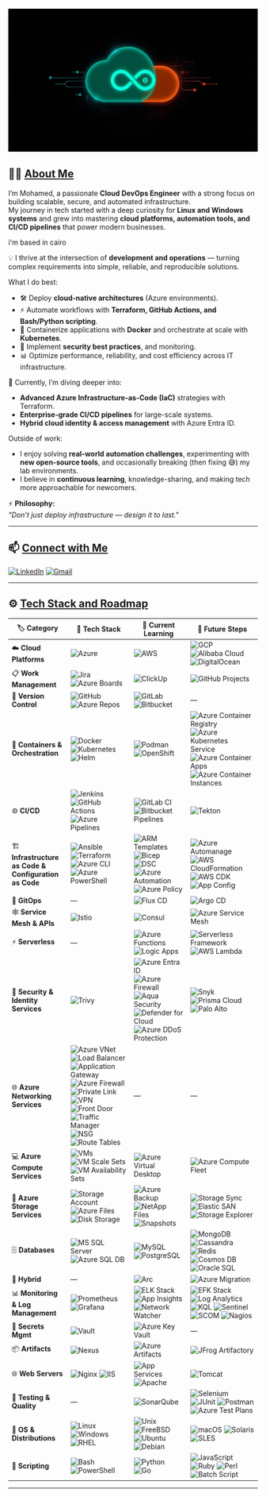 <!-- markdownlint-disable-next-line MD041 -->
![Banner](./blob/main/assets/images/banner.png)

<!-- markdownlint-disable-next-line MD033 -->
## 👨‍💻 <ins>About Me</ins>

I’m Mohamed, a passionate **Cloud DevOps Engineer** with a strong focus on building scalable, secure, and automated infrastructure.  
My journey in tech started with a deep curiosity for **Linux and Windows systems** and grew into mastering **cloud platforms, automation tools, and CI/CD pipelines** that power modern businesses.  

i'm based in cairo

💡 I thrive at the intersection of **development and operations** — turning complex requirements into simple, reliable, and reproducible solutions.  

What I do best:

- 🛠️ Deploy **cloud-native architectures** (Azure environments).  
- ⚡ Automate workflows with **Terraform, GitHub Actions, and Bash/Python scripting**.  
- 🐳 Containerize applications with **Docker** and orchestrate at scale with **Kubernetes**.  
- 🔐 Implement **security best practices**, and monitoring.
- 📊 Optimize performance, reliability, and cost efficiency across IT infrastructure.  

🌱 Currently, I’m diving deeper into:

- **Advanced Azure Infrastructure-as-Code (IaC)** strategies with Terraform.  
- **Enterprise-grade CI/CD pipelines** for large-scale systems.  
- **Hybrid cloud identity & access management** with Azure Entra ID.  

Outside of work:

- I enjoy solving **real-world automation challenges**, experimenting with **new open-source tools**, and occasionally breaking (then fixing 😅) my lab environments.  
- I believe in **continuous learning**, knowledge-sharing, and making tech more approachable for newcomers.  

⚡ **Philosophy:**  
_"Don’t just deploy infrastructure — design it to last."_  

---
<!-- markdownlint-disable-next-line MD033 -->
## 📫 <ins>Connect with Me</ins>

[![LinkedIn](https://img.shields.io/badge/LinkedIn-blue?logo=linkedin&logoColor=white)](www.linkedin.com/in/mohamedtarek1999) [![Gmail](https://img.shields.io/badge/Gmail-D14836?style=flat&logo=gmail&logoColor=white)](mailto:mohamed.tarek.osman1999@gmail.com)

---
<!-- markdownlint-disable-next-line MD033 -->
## ⚙️ <ins>Tech Stack and Roadmap</ins>

| 🏷️ Category | 🚀 Tech Stack | 📖 Current Learning | 🎯 Future Steps |
|-------------|---------------|---------------------|-----------------|
| ☁️ **Cloud Platforms** | ![Azure](https://img.shields.io/badge/Azure-0078D4?style=for-the-badge&logo=microsoft-azure&logoColor=white) | ![AWS](https://img.shields.io/badge/AWS-232F3E?style=for-the-badge&logo=amazon-aws&logoColor=white) | ![GCP](https://img.shields.io/badge/GCP-4285F4?style=for-the-badge&logo=google-cloud&logoColor=white) ![Alibaba Cloud](https://img.shields.io/badge/Alibaba_Cloud-FF6A00?style=for-the-badge&logo=alibaba-cloud&logoColor=white) ![DigitalOcean](https://img.shields.io/badge/DigitalOcean-0080FF?style=for-the-badge&logo=digitalocean&logoColor=white) |
| 📋 **Work Management** | ![Jira](https://img.shields.io/badge/Jira-0052CC?style=for-the-badge&logo=jira&logoColor=white) ![Azure Boards](https://img.shields.io/badge/Azure_Boards-0078D7?style=for-the-badge&logo=azure-devops&logoColor=white) | ![ClickUp](https://img.shields.io/badge/ClickUp-7B68EE?style=for-the-badge&logo=clickup&logoColor=white) | ![GitHub Projects](https://img.shields.io/badge/GitHub_Projects-181717?style=for-the-badge&logo=github&logoColor=white) |
| 🔀 **Version Control** | ![GitHub](https://img.shields.io/badge/GitHub-181717?style=for-the-badge&logo=github&logoColor=white) ![Azure Repos](https://img.shields.io/badge/Azure_Repos-0078D7?style=for-the-badge&logo=azure-devops&logoColor=white) | ![GitLab](https://img.shields.io/badge/GitLab-FC6D26?style=for-the-badge&logo=gitlab&logoColor=white) ![Bitbucket](https://img.shields.io/badge/Bitbucket-0052CC?style=for-the-badge&logo=bitbucket&logoColor=white) | — |
| 🐳 **Containers & Orchestration** | ![Docker](https://img.shields.io/badge/Docker-2496ED?style=for-the-badge&logo=docker&logoColor=white) ![Kubernetes](https://img.shields.io/badge/Kubernetes-326CE5?style=for-the-badge&logo=kubernetes&logoColor=white) ![Helm](https://img.shields.io/badge/Helm-0F1689?style=for-the-badge&logo=helm&logoColor=white) | ![Podman](https://img.shields.io/badge/Podman-892CA0?style=for-the-badge&logo=podman&logoColor=white) ![OpenShift](https://img.shields.io/badge/OpenShift-EE0000?style=for-the-badge&logo=redhatopenshift&logoColor=white) | ![Azure Container Registry](https://img.shields.io/badge/ACR-0078D7?style=for-the-badge&logo=microsoftazure&logoColor=white) ![Azure Kubernetes Service](https://img.shields.io/badge/AKS-0078D7?style=for-the-badge&logo=microsoftazure&logoColor=white) ![Azure Container Apps](https://img.shields.io/badge/ACA-0078D7?style=for-the-badge&logo=microsoftazure&logoColor=white) ![Azure Container Instances](https://img.shields.io/badge/ACI-0078D7?style=for-the-badge&logo=microsoftazure&logoColor=white) |
| ⚙️ **CI/CD** | ![Jenkins](https://img.shields.io/badge/Jenkins-D24939?style=for-the-badge&logo=jenkins&logoColor=white) ![GitHub Actions](https://img.shields.io/badge/GitHub_Actions-2088FF?style=for-the-badge&logo=github-actions&logoColor=white) ![Azure Pipelines](https://img.shields.io/badge/Azure_Pipelines-2560E0?style=for-the-badge&logo=azure-devops&logoColor=white) | ![GitLab CI](https://img.shields.io/badge/GitLab_CI-FCA121?style=for-the-badge&logo=gitlab&logoColor=white) ![Bitbucket Pipelines](https://img.shields.io/badge/Bitbucket_Pipelines-0052CC?style=for-the-badge&logo=bitbucket&logoColor=white) | ![Tekton](https://img.shields.io/badge/Tekton-FB4F14?style=for-the-badge&logo=tekton&logoColor=white) |
| 🏗️ **Infrastructure as Code & Configuration as Code** | ![Ansible](https://img.shields.io/badge/Ansible-EE0000?style=for-the-badge&logo=ansible&logoColor=white) ![Terraform](https://img.shields.io/badge/Terraform-844FBA?style=for-the-badge&logo=terraform&logoColor=white) ![Azure CLI](https://img.shields.io/badge/Azure_CLI-0078D7?style=for-the-badge&logo=azure-cli&logoColor=white) ![Azure PowerShell](https://img.shields.io/badge/Azure_PowerShell-5391FE?style=for-the-badge&logo=powershell&logoColor=white) | ![ARM Templates](https://img.shields.io/badge/ARM_Templates-0078D7?style=for-the-badge&logo=microsoftazure&logoColor=white) ![Bicep](https://img.shields.io/badge/Bicep-0078D7?style=for-the-badge&logo=microsoftazure&logoColor=white) ![DSC](https://img.shields.io/badge/Microsoft_DSC-0078D4?style=for-the-badge&logo=powershell&logoColor=white) ![Azure Automation](https://img.shields.io/badge/Azure_Automation-0078D4?style=for-the-badge&logo=microsoft-azure&logoColor=white) ![Azure Policy](https://img.shields.io/badge/Azure_Policy-0078D4?style=for-the-badge&logo=microsoft-azure&logoColor=white) | ![Azure Automanage](https://img.shields.io/badge/Azure_Automanage-0078D4?style=for-the-badge&logo=microsoft-azure&logoColor=white) ![AWS CloudFormation](https://img.shields.io/badge/AWS_CloudFormation-232F3E?style=for-the-badge&logo=amazonaws&logoColor=white) ![AWS CDK](https://img.shields.io/badge/AWS_CDK-232F3E?style=for-the-badge&logo=amazonaws&logoColor=white) ![App Config](https://img.shields.io/badge/Azure_App_Config-0078D7?style=for-the-badge&logo=microsoftazure&logoColor=white) |
| 🔄 **GitOps** | — | ![Flux CD](https://img.shields.io/badge/Flux_CD-623CE4?style=for-the-badge&logo=fluxcd&logoColor=white) | ![Argo CD](https://img.shields.io/badge/Argo_CD-000000?style=for-the-badge&logo=argocd&logoColor=white) |
| 🕸️ **Service Mesh & APIs** | ![Istio](https://img.shields.io/badge/Istio-466BB0?style=for-the-badge&logo=istio&logoColor=white) | ![Consul](https://img.shields.io/badge/Consul-6A63A1?style=for-the-badge&logo=consul&logoColor=white) | ![Azure Service Mesh](https://img.shields.io/badge/Azure_Service_Mesh-0078D4?style=for-the-badge&logo=microsoft-azure&logoColor=white) |
| ⚡ **Serverless** | — | ![Azure Functions](https://img.shields.io/badge/Azure_Functions-0078D4?style=for-the-badge&logo=microsoft-azure&logoColor=white) ![Logic Apps](https://img.shields.io/badge/Logic_Apps-0078D4?style=for-the-badge&logo=microsoft-azure&logoColor=white) | ![Serverless Framework](https://img.shields.io/badge/Serverless_Framework-000000?style=for-the-badge&logo=serverless&logoColor=white) ![AWS Lambda](https://img.shields.io/badge/AWS_Lambda-FF9900?style=for-the-badge&logo=amazonaws&logoColor=white) |
| 🔐 **Security & Identity Services** | ![Trivy](https://img.shields.io/badge/Trivy-088F8F?style=for-the-badge&logo=aquasecurity&logoColor=white) | ![Azure Entra ID](https://img.shields.io/badge/Azure_Entra_ID-0078D7?style=for-the-badge&logo=microsoftazure&logoColor=white) ![Azure Firewall](https://img.shields.io/badge/Azure_Firewall-0078D4?style=for-the-badge&logo=microsoft-azure&logoColor=white) ![Aqua Security](https://img.shields.io/badge/Aqua_Security-088F8F?style=for-the-badge&logo=aquasecurity&logoColor=white) ![Defender for Cloud](https://img.shields.io/badge/Defender_for_Cloud-0078D4?style=for-the-badge&logo=microsoft-defender&logoColor=white) ![Azure DDoS Protection](https://img.shields.io/badge/Azure_DDoS_Protection-0078D4?style=for-the-badge&logo=microsoft-azure&logoColor=white) | ![Snyk](https://img.shields.io/badge/Snyk-4C76F4?style=for-the-badge&logo=snyk&logoColor=white) ![Prisma Cloud](https://img.shields.io/badge/Prisma_Cloud-0078D4?style=for-the-badge&logo=paloaltonetworks&logoColor=white) ![Palo Alto](https://img.shields.io/badge/Palo_Alto_Networks-0078D4?style=for-the-badge&logo=paloaltonetworks&logoColor=white) |
| 🌐 **Azure Networking Services** | ![Azure VNet](https://img.shields.io/badge/Azure_VNet-0078D4?style=for-the-badge&logo=microsoftazure&logoColor=white) ![Load Balancer](https://img.shields.io/badge/Azure_Load_Balancer-0078D4?style=for-the-badge&logo=microsoftazure&logoColor=white) ![Application Gateway](https://img.shields.io/badge/Azure_App_Gateway-0078D4?style=for-the-badge&logo=microsoftazure&logoColor=white) ![Azure Firewall](https://img.shields.io/badge/Azure_Firewall-0078D4?style=for-the-badge&logo=microsoftazure&logoColor=white) ![Private Link](https://img.shields.io/badge/Azure_Private_Link-0078D4?style=for-the-badge&logo=microsoftazure&logoColor=white) ![VPN](https://img.shields.io/badge/Azure_VPN-0078D4?style=for-the-badge&logo=microsoftazure&logoColor=white) ![Front Door](https://img.shields.io/badge/Azure_Front_Door-0078D4?style=for-the-badge&logo=microsoftazure&logoColor=white) ![Traffic Manager](https://img.shields.io/badge/Azure_Traffic_Manager-0078D4?style=for-the-badge&logo=microsoftazure&logoColor=white) ![NSG](https://img.shields.io/badge/Azure_NSG-0078D4?style=for-the-badge&logo=microsoftazure&logoColor=white) ![Route Tables](https://img.shields.io/badge/Azure_Route_Tables-0078D4?style=for-the-badge&logo=microsoftazure&logoColor=white) | — | — |
| 💻 **Azure Compute Services** | ![VMs](https://img.shields.io/badge/Azure_VMs-0078D7?style=for-the-badge&logo=microsoftazure&logoColor=white) ![VM Scale Sets](https://img.shields.io/badge/Azure_VM_Scale_Sets-0078D4?style=for-the-badge&logo=microsoft-azure&logoColor=white) ![VM Availability Sets](https://img.shields.io/badge/Azure_VM_Availability_Sets-0078D4?style=for-the-badge&logo=microsoft-azure&logoColor=white) | ![Azure Virtual Desktop](https://img.shields.io/badge/Azure_Virtual_Desktop-0078D4?style=for-the-badge&logo=microsoft-azure&logoColor=white) | ![Azure Compute Fleet](https://img.shields.io/badge/Azure_Compute_Fleet-0078D4?style=for-the-badge&logo=microsoft-azure&logoColor=white) |
| 💾 **Azure Storage Services** | ![Storage Account](https://img.shields.io/badge/Azure_Storage_Account-0078D4?style=for-the-badge&logo=microsoft-azure&logoColor=white) ![Azure Files](https://img.shields.io/badge/Azure_Files-0078D4?style=for-the-badge&logo=microsoft-azure&logoColor=white) ![Disk Storage](https://img.shields.io/badge/Azure_Disk_Storage-0078D4?style=for-the-badge&logo=microsoft-azure&logoColor=white) | ![Azure Backup](https://img.shields.io/badge/Azure_Backup-0078D4?style=for-the-badge&logo=microsoft-azure&logoColor=white) ![NetApp Files](https://img.shields.io/badge/Azure_NetApp_Files-0078D4?style=for-the-badge&logo=microsoft-azure&logoColor=white) ![Snapshots](https://img.shields.io/badge/Azure_Snapshots-0078D4?style=for-the-badge&logo=microsoft-azure&logoColor=white) | ![Storage Sync](https://img.shields.io/badge/Azure_Storage_Sync-0078D4?style=for-the-badge&logo=microsoft-azure&logoColor=white) ![Elastic SAN](https://img.shields.io/badge/Azure_Elastic_SAN-0078D4?style=for-the-badge&logo=microsoft-azure&logoColor=white) ![Storage Explorer](https://img.shields.io/badge/Azure_Storage_Explorer-0078D4?style=for-the-badge&logo=microsoft-azure&logoColor=white) |
| 🗄️ **Databases** | ![MS SQL Server](https://img.shields.io/badge/MS_SQL_Server-CC2927?style=for-the-badge&logo=microsoft-sql-server&logoColor=white) ![Azure SQL DB](https://img.shields.io/badge/Azure_SQL_DB-CC2927?style=for-the-badge&logo=microsoft-sql-server&logoColor=white) | ![MySQL](https://img.shields.io/badge/MySQL-4479A1?style=for-the-badge&logo=mysql&logoColor=white) ![PostgreSQL](https://img.shields.io/badge/PostgreSQL-4169E1?style=for-the-badge&logo=postgresql&logoColor=white) | ![MongoDB](https://img.shields.io/badge/MongoDB-479C3E?style=for-the-badge&logo=mongodb&logoColor=white) ![Cassandra](https://img.shields.io/badge/Cassandra-1287B1?style=for-the-badge&logo=apache-cassandra&logoColor=white) ![Redis](https://img.shields.io/badge/Redis-DC382D?style=for-the-badge&logo=redis&logoColor=white) ![Cosmos DB](https://img.shields.io/badge/Azure_Cosmos_DB-0078D4?style=for-the-badge&logo=azure&logoColor=white) ![Oracle SQL](https://img.shields.io/badge/Oracle_SQL-F80000?style=for-the-badge&logo=oracle&logoColor=white) |
| 🔗 **Hybrid** | — | ![Arc](https://img.shields.io/badge/Azure_Arc-0078D7?style=for-the-badge&logo=microsoftazure&logoColor=white) | ![Azure Migration](https://img.shields.io/badge/Azure_Migration-0078D4?style=for-the-badge&logo=microsoftazure&logoColor=white) |
| 📊 **Monitoring & Log Management** | ![Prometheus](https://img.shields.io/badge/Prometheus-E6522C?style=for-the-badge&logo=prometheus&logoColor=white) ![Grafana](https://img.shields.io/badge/Grafana-F46800?style=for-the-badge&logo=grafana&logoColor=white) | ![ELK Stack](https://img.shields.io/badge/ELK_Stack-005571?style=for-the-badge&logo=elastic&logoColor=white) ![App Insights](https://img.shields.io/badge/Azure_App_Insights-0078D4?style=for-the-badge&logo=microsoft-azure&logoColor=white) ![Network Watcher](https://img.shields.io/badge/Azure_Network_Watcher-0078D4?style=for-the-badge&logo=microsoft-azure&logoColor=white) | ![EFK Stack](https://img.shields.io/badge/EFK_Stack-005571?style=for-the-badge&logo=elastic&logoColor=white) ![Log Analytics](https://img.shields.io/badge/Azure_Log_Analytics-0078D4?style=for-the-badge&logo=microsoft-azure&logoColor=white) ![KQL](https://img.shields.io/badge/KQL-0078D4?style=for-the-badge&logo=azure-data-explorer&logoColor=white) ![Sentinel](https://img.shields.io/badge/Microsoft_Sentinel-0078D4?style=for-the-badge&logo=microsoft&logoColor=white) ![SCOM](https://img.shields.io/badge/SCOM-0078D4?style=for-the-badge&logo=microsoft&logoColor=white) ![Nagios](https://img.shields.io/badge/Nagios-252525?style=for-the-badge&logo=nagios&logoColor=white) |
| 🔑 **Secrets Mgmt** | ![Vault](https://img.shields.io/badge/HashiCorp_Vault-000000?style=for-the-badge&logo=vault&logoColor=white) | ![Azure Key Vault](https://img.shields.io/badge/Azure_Key_Vault-0078D4?style=for-the-badge&logo=azure&logoColor=white) | — |
| 📦 **Artifacts** | ![Nexus](https://img.shields.io/badge/Nexus-1B1F23?style=for-the-badge&logo=sonatype&logoColor=white) | ![Azure Artifacts](https://img.shields.io/badge/Azure_Artifacts-0078D4?style=for-the-badge&logo=azure-devops&logoColor=white) | ![JFrog Artifactory](https://img.shields.io/badge/JFrog_Artifactory-0288D1?style=for-the-badge&logo=jfrog&logoColor=white) |
| 🌐 **Web Servers** | ![Nginx](https://img.shields.io/badge/Nginx-009639?style=for-the-badge&logo=nginx&logoColor=white) ![IIS](https://img.shields.io/badge/IIS-0078D7?style=for-the-badge&logo=windows&logoColor=white) | ![App Services](https://img.shields.io/badge/Azure_App_Services-0078D7?style=for-the-badge&logo=microsoftazure&logoColor=white) ![Apache](https://img.shields.io/badge/Apache-D22128?style=for-the-badge&logo=apache&logoColor=white) | ![Tomcat](https://img.shields.io/badge/Apache_Tomcat-E16728?style=for-the-badge&logo=apache-tomcat&logoColor=white) |
| 🧪 **Testing & Quality** | — | ![SonarQube](https://img.shields.io/badge/SonarQube-4E9BCD?style=for-the-badge&logo=sonarqube&logoColor=white) | ![Selenium](https://img.shields.io/badge/Selenium-43B02A?style=for-the-badge&logo=selenium&logoColor=white) ![JUnit](https://img.shields.io/badge/JUnit-0066CC?style=for-the-badge&logo=junit5&logoColor=white) ![Postman](https://img.shields.io/badge/Postman-FF6C37?style=for-the-badge&logo=postman&logoColor=white) ![Azure Test Plans](https://img.shields.io/badge/Azure_Test_Plans-0078D4?style=for-the-badge&logo=azure-devops&logoColor=white) |
| 🐧 **OS & Distributions** | ![Linux](https://img.shields.io/badge/Linux-FCC624?style=for-the-badge&logo=linux&logoColor=black) ![Windows](https://img.shields.io/badge/Windows-0078D7?style=for-the-badge&logo=windows&logoColor=white) ![RHEL](https://img.shields.io/badge/RHEL-EE0000?style=for-the-badge&logo=redhat&logoColor=white) | ![Unix](https://img.shields.io/badge/Unix-000000?style=for-the-badge&logo=linux&logoColor=white) ![FreeBSD](https://img.shields.io/badge/FreeBSD-AB2B28?style=for-the-badge&logo=freebsd&logoColor=white) ![Ubuntu](https://img.shields.io/badge/Ubuntu-E95420?style=for-the-badge&logo=ubuntu&logoColor=white) ![Debian](https://img.shields.io/badge/Debian-D70A53?style=for-the-badge&logo=debian&logoColor=white) | ![macOS](https://img.shields.io/badge/macOS-555555?style=for-the-badge&logo=apple&logoColor=white) ![Solaris](https://img.shields.io/badge/Solaris-F80000?style=for-the-badge&logo=oracle&logoColor=white) ![SLES](https://img.shields.io/badge/SLES-734F96?style=for-the-badge&logo=suse&logoColor=white) |
| 📄 **Scripting** | ![Bash](https://img.shields.io/badge/Bash-4EAA25?style=for-the-badge&logo=gnu-bash&logoColor=white) ![PowerShell](https://img.shields.io/badge/PowerShell-5391FE?style=for-the-badge&logo=powershell&logoColor=white) | ![Python](https://img.shields.io/badge/Python-3776AB?style=for-the-badge&logo=python&logoColor=white) ![Go](https://img.shields.io/badge/Go-00ADD8?style=for-the-badge&logo=go&logoColor=white) | ![JavaScript](https://img.shields.io/badge/JavaScript-F7DF1E?style=for-the-badge&logo=javascript&logoColor=black) ![Ruby](https://img.shields.io/badge/Ruby-CC342D?style=for-the-badge&logo=ruby&logoColor=white) ![Perl](https://img.shields.io/badge/Perl-39457E?style=for-the-badge&logo=perl&logoColor=white) ![Batch Script](https://img.shields.io/badge/Batch_Script-0078D6?style=for-the-badge&logo=windows&logoColor=white) |

---

